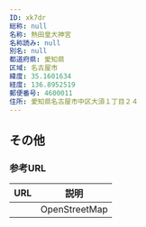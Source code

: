 ```yaml
---
ID: xk7dr
総称: null
名称: 熱田皇大神宮
名称読み: null
別名: null
都道府県: 愛知県
区域: 名古屋市
緯度: 35.1601634
経度: 136.8952519
郵便番号: 4600011
住所: 愛知県名古屋市中区大須１丁目２４
---
```


## その他

### 参考URL

| URL | 説明          |
| --- | ------------- |
|     | OpenStreetMap |
